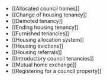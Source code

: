 - [[Allocated council homes]]
- [[Change of housing tenancy]]
- [[Demoted tenancy]]
- [[Ending housing tenancy]]
- [[Furnished tenancies]]
- [[Housing allocation system]]
- [[Housing evictions]]
- [[Housing referrals]]
- [[Introductory council tenancies]]
- [[Mutual home exchange]]
- [[Registering for a council property]]

